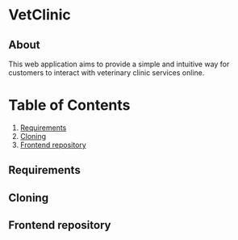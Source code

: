# VetClinic
## About
This web application aims to provide a simple and intuitive way for customers to interact with veterinary clinic services online.
# Table of Contents
1. [Requirements](#requirements)
2. [Cloning](#cloning)
3. [Frontend repository](#frontend-repository)
## Requirements

## Cloning

## Frontend repository
